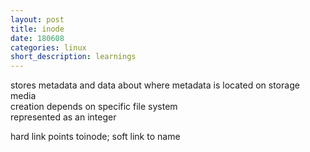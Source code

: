 ```yaml
---
layout: post
title: inode
date: 180608
categories: linux
short_description: learnings
---
```



stores metadata and data about where metadata is located on storage media
<br>
creation depends on specific file system
<br>
represented as an integer

hard link points toinode; soft link to name




